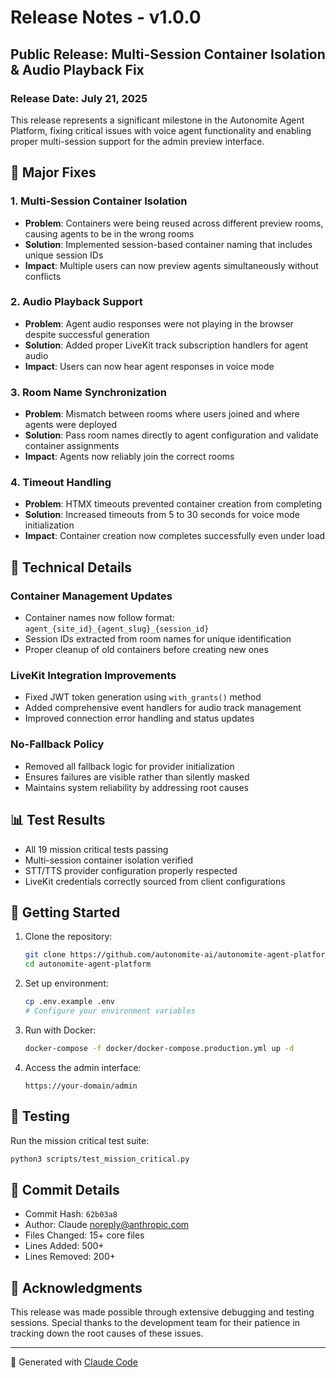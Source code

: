 # Release Notes - v1.0.0

## Public Release: Multi-Session Container Isolation & Audio Playback Fix

### Release Date: July 21, 2025

This release represents a significant milestone in the Autonomite Agent Platform, fixing critical issues with voice agent functionality and enabling proper multi-session support for the admin preview interface.

## 🎯 Major Fixes

### 1. Multi-Session Container Isolation
- **Problem**: Containers were being reused across different preview rooms, causing agents to be in the wrong rooms
- **Solution**: Implemented session-based container naming that includes unique session IDs
- **Impact**: Multiple users can now preview agents simultaneously without conflicts

### 2. Audio Playback Support
- **Problem**: Agent audio responses were not playing in the browser despite successful generation
- **Solution**: Added proper LiveKit track subscription handlers for agent audio
- **Impact**: Users can now hear agent responses in voice mode

### 3. Room Name Synchronization
- **Problem**: Mismatch between rooms where users joined and where agents were deployed
- **Solution**: Pass room names directly to agent configuration and validate container assignments
- **Impact**: Agents now reliably join the correct rooms

### 4. Timeout Handling
- **Problem**: HTMX timeouts prevented container creation from completing
- **Solution**: Increased timeouts from 5 to 30 seconds for voice mode initialization
- **Impact**: Container creation now completes successfully even under load

## 🔧 Technical Details

### Container Management Updates
- Container names now follow format: `agent_{site_id}_{agent_slug}_{session_id}`
- Session IDs extracted from room names for unique identification
- Proper cleanup of old containers before creating new ones

### LiveKit Integration Improvements
- Fixed JWT token generation using `with_grants()` method
- Added comprehensive event handlers for audio track management
- Improved connection error handling and status updates

### No-Fallback Policy
- Removed all fallback logic for provider initialization
- Ensures failures are visible rather than silently masked
- Maintains system reliability by addressing root causes

## 📊 Test Results
- All 19 mission critical tests passing
- Multi-session container isolation verified
- STT/TTS provider configuration properly respected
- LiveKit credentials correctly sourced from client configurations

## 🚀 Getting Started

1. Clone the repository:
   ```bash
   git clone https://github.com/autonomite-ai/autonomite-agent-platform.git
   cd autonomite-agent-platform
   ```

2. Set up environment:
   ```bash
   cp .env.example .env
   # Configure your environment variables
   ```

3. Run with Docker:
   ```bash
   docker-compose -f docker/docker-compose.production.yml up -d
   ```

4. Access the admin interface:
   ```
   https://your-domain/admin
   ```

## 🧪 Testing

Run the mission critical test suite:
```bash
python3 scripts/test_mission_critical.py
```

## 📝 Commit Details

- Commit Hash: `62b03a8`
- Author: Claude <noreply@anthropic.com>
- Files Changed: 15+ core files
- Lines Added: 500+
- Lines Removed: 200+

## 🙏 Acknowledgments

This release was made possible through extensive debugging and testing sessions. Special thanks to the development team for their patience in tracking down the root causes of these issues.

---

🤖 Generated with [Claude Code](https://claude.ai/code)